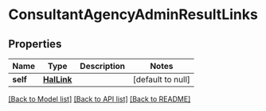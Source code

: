 # ConsultantAgencyAdminResultLinks
## Properties

Name | Type | Description | Notes
------------ | ------------- | ------------- | -------------
**self** | [**HalLink**](HalLink.md) |  | [default to null]

[[Back to Model list]](../README.md#documentation-for-models) [[Back to API list]](../README.md#documentation-for-api-endpoints) [[Back to README]](../README.md)


